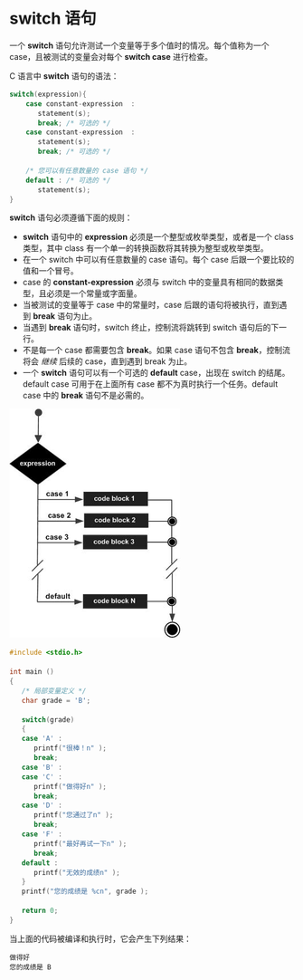 # switch 语句

一个 **switch** 语句允许测试一个变量等于多个值时的情况。每个值称为一个 case，且被测试的变量会对每个 **switch case** 进行检查。

C 语言中 **switch** 语句的语法：
```c
switch(expression){
    case constant-expression  :
       statement(s);
       break; /* 可选的 */
    case constant-expression  :
       statement(s);
       break; /* 可选的 */

    /* 您可以有任意数量的 case 语句 */
    default : /* 可选的 */
       statement(s);
}
```
**switch** 语句必须遵循下面的规则：
* **switch** 语句中的 **expression** 必须是一个整型或枚举类型，或者是一个 class 类型，其中 class 有一个单一的转换函数将其转换为整型或枚举类型。
* 在一个 switch 中可以有任意数量的 case 语句。每个 case 后跟一个要比较的值和一个冒号。
* case 的 **constant-expression** 必须与 switch 中的变量具有相同的数据类型，且必须是一个常量或字面量。
* 当被测试的变量等于 case 中的常量时，case 后跟的语句将被执行，直到遇到 **break** 语句为止。
* 当遇到 **break** 语句时，switch 终止，控制流将跳转到 switch 语句后的下一行。
* 不是每一个 case 都需要包含 **break**。如果 case 语句不包含 **break**，控制流将会 _继续_ 后续的 case，直到遇到 break 为止。
* 一个 **switch** 语句可以有一个可选的 **default** case，出现在 switch 的结尾。default case 可用于在上面所有 case 都不为真时执行一个任务。default case 中的 **break** 语句不是必需的。

![C 中的判断语句](images/switch_statement.jpg)
```c
#include <stdio.h>

int main ()
{
   /* 局部变量定义 */
   char grade = 'B';

   switch(grade)
   {
   case 'A' :
      printf("很棒！n" );
      break;
   case 'B' :
   case 'C' :
      printf("做得好n" );
      break;
   case 'D' :
      printf("您通过了n" );
      break;
   case 'F' :
      printf("最好再试一下n" );
      break;
   default :
      printf("无效的成绩n" );
   }
   printf("您的成绩是 %cn", grade );

   return 0;
}
```
当上面的代码被编译和执行时，它会产生下列结果：
```
做得好
您的成绩是 B
```
